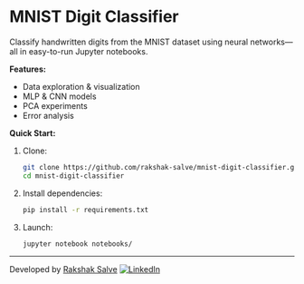 # MNIST Digit Classifier

Classify handwritten digits from the MNIST dataset using neural networks—all in easy-to-run Jupyter notebooks.

**Features:**
- Data exploration & visualization
- MLP & CNN models
- PCA experiments
- Error analysis

**Quick Start:**
1. Clone:
   ```bash
   git clone https://github.com/rakshak-salve/mnist-digit-classifier.git
   cd mnist-digit-classifier
   ```
2. Install dependencies:
   ```bash
   pip install -r requirements.txt
   ```
3. Launch:
   ```bash
   jupyter notebook notebooks/
   ```

---

Developed by [Rakshak Salve](https://www.linkedin.com/in/rakshaksalve/) 
[![LinkedIn](https://img.shields.io/badge/LinkedIn-Connect-blue?logo=linkedin)](https://www.linkedin.com/in/rakshaksalve/)
